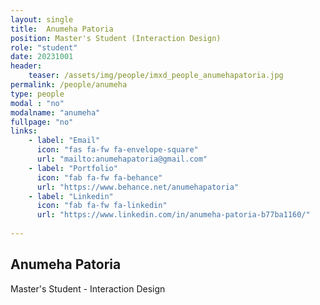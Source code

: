 ```yaml
---
layout: single
title:  Anumeha Patoria
position: Master's Student (Interaction Design)
role: "student"
date: 20231001
header:
    teaser: /assets/img/people/imxd_people_anumehapatoria.jpg
permalink: /people/anumeha
type: people
modal : "no"
modalname: "anumeha"
fullpage: "no"
links:
    - label: "Email"
      icon: "fas fa-fw fa-envelope-square"
      url: "mailto:anumehapatoria@gmail.com"
    - label: "Portfolio"
      icon: "fab fa-fw fa-behance"
      url: "https://www.behance.net/anumehapatoria"
    - label: "Linkedin"
      icon: "fab fa-fw fa-linkedin"
      url: "https://www.linkedin.com/in/anumeha-patoria-b77ba1160/"
      
---
```


## Anumeha Patoria
Master's Student - Interaction Design

